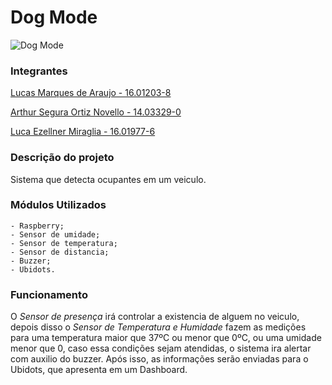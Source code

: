 # Dog Mode

![Dog Mode](https://i.imgur.com/nDDDxp0.jpg)

### Integrantes
[Lucas Marques de Araujo - 16.01203-8](https://github.com/lucasmaarques "GitHub Lucas Marques")

[Arthur Segura Ortiz Novello - 14.03329-0](https://github.com/arthurnovello "GitHub Arthur Novello")

[Luca Ezellner Miraglia - 16.01977-6](https://github.com/lucaezellner "GitHub Luca Ezellner")

### Descrição do projeto
 Sistema que detecta ocupantes em um veiculo. 

### Módulos Utilizados
    - Raspberry;
    - Sensor de umidade;
    - Sensor de temperatura;
    - Sensor de distancia;
    - Buzzer;
    - Ubidots.

### Funcionamento

 O *Sensor de presença* irá controlar a existencia de alguem no veiculo, depois disso o *Sensor de Temperatura e Humidade* fazem as medições para uma temperatura maior que 37ºC ou menor que 0ºC, ou uma umidade menor que 0, caso essa condições sejam atendidas, o sistema ira alertar com auxilio do buzzer. Após isso, as informações serão enviadas para o Ubidots, que apresenta em um Dashboard.
